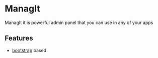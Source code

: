 # ManagIt

ManagIt it is powerful admin panel that you can use in any of your apps


## Features
 - [bootstrap](http://getbootstrap.com) based
 
